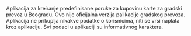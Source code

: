 Aplikacija za kreiranje predefinisane poruke za kupovinu karte za gradski prevoz u Beogradu. Ovo nije oficijalna verzija palikacije gradskog prevoza. Aplikacija ne prikuplja nikakve podatke o korisnicima, niti se vrsi naplata kroz aplikaciju.
Svi podaci u aplikaciji su informativnog karaktera. 
